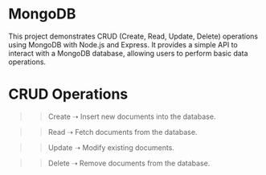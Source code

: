 # MongoDB

This project demonstrates CRUD (Create, Read, Update, Delete) operations using MongoDB with Node.js and Express. It provides a simple API to interact with a MongoDB database, allowing users to perform basic data operations.

# CRUD Operations

>>Create ➝ Insert new documents into the database.

>>Read ➝ Fetch documents from the database.

>>Update ➝ Modify existing documents.

>>Delete ➝ Remove documents from the database.
